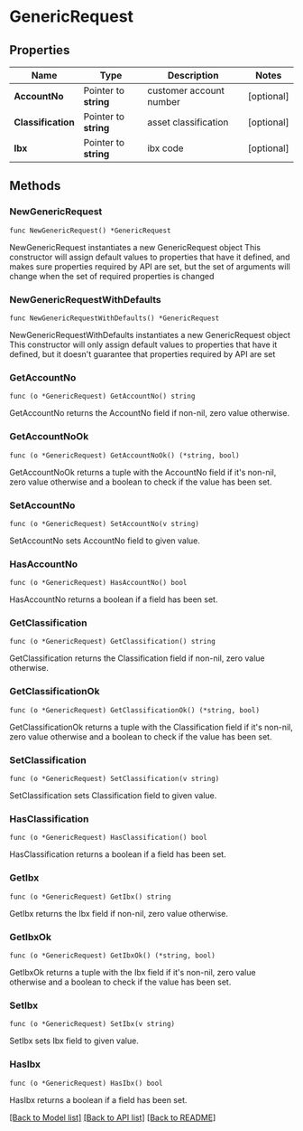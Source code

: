 # GenericRequest

## Properties

Name | Type | Description | Notes
------------ | ------------- | ------------- | -------------
**AccountNo** | Pointer to **string** | customer account number | [optional] 
**Classification** | Pointer to **string** | asset classification | [optional] 
**Ibx** | Pointer to **string** | ibx code | [optional] 

## Methods

### NewGenericRequest

`func NewGenericRequest() *GenericRequest`

NewGenericRequest instantiates a new GenericRequest object
This constructor will assign default values to properties that have it defined,
and makes sure properties required by API are set, but the set of arguments
will change when the set of required properties is changed

### NewGenericRequestWithDefaults

`func NewGenericRequestWithDefaults() *GenericRequest`

NewGenericRequestWithDefaults instantiates a new GenericRequest object
This constructor will only assign default values to properties that have it defined,
but it doesn't guarantee that properties required by API are set

### GetAccountNo

`func (o *GenericRequest) GetAccountNo() string`

GetAccountNo returns the AccountNo field if non-nil, zero value otherwise.

### GetAccountNoOk

`func (o *GenericRequest) GetAccountNoOk() (*string, bool)`

GetAccountNoOk returns a tuple with the AccountNo field if it's non-nil, zero value otherwise
and a boolean to check if the value has been set.

### SetAccountNo

`func (o *GenericRequest) SetAccountNo(v string)`

SetAccountNo sets AccountNo field to given value.

### HasAccountNo

`func (o *GenericRequest) HasAccountNo() bool`

HasAccountNo returns a boolean if a field has been set.

### GetClassification

`func (o *GenericRequest) GetClassification() string`

GetClassification returns the Classification field if non-nil, zero value otherwise.

### GetClassificationOk

`func (o *GenericRequest) GetClassificationOk() (*string, bool)`

GetClassificationOk returns a tuple with the Classification field if it's non-nil, zero value otherwise
and a boolean to check if the value has been set.

### SetClassification

`func (o *GenericRequest) SetClassification(v string)`

SetClassification sets Classification field to given value.

### HasClassification

`func (o *GenericRequest) HasClassification() bool`

HasClassification returns a boolean if a field has been set.

### GetIbx

`func (o *GenericRequest) GetIbx() string`

GetIbx returns the Ibx field if non-nil, zero value otherwise.

### GetIbxOk

`func (o *GenericRequest) GetIbxOk() (*string, bool)`

GetIbxOk returns a tuple with the Ibx field if it's non-nil, zero value otherwise
and a boolean to check if the value has been set.

### SetIbx

`func (o *GenericRequest) SetIbx(v string)`

SetIbx sets Ibx field to given value.

### HasIbx

`func (o *GenericRequest) HasIbx() bool`

HasIbx returns a boolean if a field has been set.


[[Back to Model list]](../README.md#documentation-for-models) [[Back to API list]](../README.md#documentation-for-api-endpoints) [[Back to README]](../README.md)


